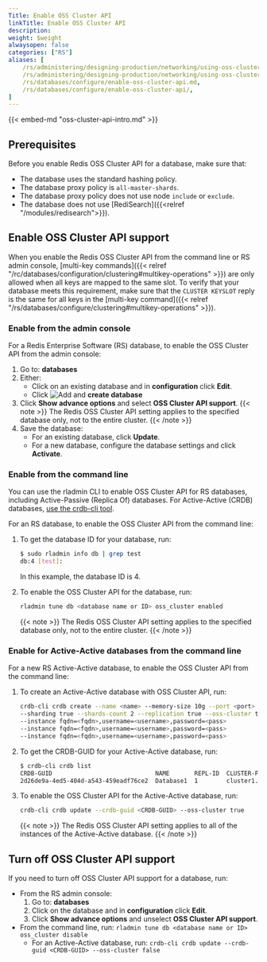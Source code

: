 ```yaml
---
Title: Enable OSS Cluster API
linkTitle: Enable OSS Cluster API
description:
weight: $weight
alwaysopen: false
categories: ["RS"]
aliases: [
    /rs/administering/designing-production/networking/using-oss-cluster-api.md,
    /rs/administering/designing-production/networking/using-oss-cluster-api/,
    /rs/databases/configure/enable-oss-cluster-api.md,
    /rs/databases/configure/enable-oss-cluster-api/,
]
---
```

{{< embed-md "oss-cluster-api-intro.md"  >}}

## Prerequisites

Before you enable Redis OSS Cluster API for a database, make sure that:

- The database uses the standard hashing policy.
- The database proxy policy is `all-master-shards`.
- The database proxy policy does not use node `include` or `exclude`.
- The database does not use [RediSearch]({{<relref "/modules/redisearch">}}).

## Enable OSS Cluster API support

When you enable the Redis OSS Cluster API from the command line or RS admin console,
[multi-key commands]({{< relref "/rc/databases/configuration/clustering#multikey-operations" >}}) are only allowed when all keys are mapped to the same slot.
To verify that your database meets this requirement, make sure that the `CLUSTER KEYSLOT` reply is the same for all keys in the [multi-key command]({{< relref "/rs/databases/configure/clustering#multikey-operations" >}}).

### Enable from the admin console

For a Redis Enterprise Software (RS) database, to enable the OSS Cluster API from the admin console:

1. Go to: **databases**
1. Either:
    - Click on an existing database and in **configuration** click **Edit**.
    - Click ![Add](/images/rs/icon_add.png#no-click "Add") and **create database**
1. Click **Show advance options** and select **OSS Cluster API support**.
    {{< note >}}
The Redis OSS Cluster API setting applies to the specified database only, not to the entire cluster.
    {{< /note >}}
1. Save the database:
    - For an existing database, click **Update**.
    - For a new database, configure the database settings and click **Activate**.

### Enable from the command line

You can use the rladmin CLI to enable OSS Cluster API for RS databases, including Active-Passive (Replica Of) databases.
For Active-Active (CRDB) databases, [use the crdb-cli tool](#enable-for-active-active-databases-from-the-command-line).

For an RS database, to enable the OSS Cluster API from the command line:

1. To get the database ID for your database, run:

    ```sh
    $ sudo rladmin info db | grep test
    db:4 [test]:
    ```

    In this example, the database ID is 4.

1. To enable the OSS Cluster API for the database, run:

    ```sh
    rladmin tune db <database name or ID> oss_cluster enabled
    ```

    {{< note >}}
The Redis OSS Cluster API setting applies to the specified database only, not to the entire cluster.
    {{< /note >}}

### Enable for Active-Active databases from the command line

For a new RS Active-Active database, to enable the OSS Cluster API from the command line:

1. To create an Active-Active database with OSS Cluster API, run:

    ```sh
    crdb-cli crdb create --name <name> --memory-size 10g --port <port>
    --sharding true --shards-count 2 --replication true --oss-cluster true
    --instance fqdn=<fqdn>,username=<username>,password=<pass>
    --instance fqdn=<fqdn>,username=<username>,password=<pass>
    --instance fqdn=<fqdn>,username=<username>,password=<pass>
    ```

1. To get the CRDB-GUID for your Active-Active database, run:

    ```sh
    $ crdb-cli crdb list
    CRDB-GUID                             NAME       REPL-ID  CLUSTER-FQDN
    2d26de9a-4ed5-404d-a543-459eadf76ce2  Database1  1        cluster1.local
    ```

1. To enable the OSS Cluster API for the Active-Active database, run:

    ```sh
    crdb-cli crdb update --crdb-guid <CRDB-GUID> --oss-cluster true
    ```

    {{< note >}}
The Redis OSS Cluster API setting applies to all of the instances of the Active-Active database.
    {{< /note >}}

## Turn off OSS Cluster API support

If you need to turn off OSS Cluster API support for a database, run:

- From the RS admin console:
    1. Go to: **databases**
    1. Click on the database and in **configuration** click **Edit**.
    1. Click **Show advance options** and unselect **OSS Cluster API support**.
- From the command line, run: `rladmin tune db <database name or ID> oss_cluster disable`
    - For an Active-Active database, run: `crdb-cli crdb update --crdb-guid <CRDB-GUID> --oss-cluster false`
